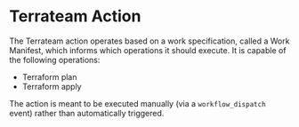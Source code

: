 # Terrateam Action

The Terrateam action operates based on a work specification, called a Work
Manifest, which informs which operations it should execute.  It is capable of
the following operations:

- Terraform plan
- Terraform apply

The action is meant to be executed manually (via a `workflow_dispatch` event)
rather than automatically triggered.
